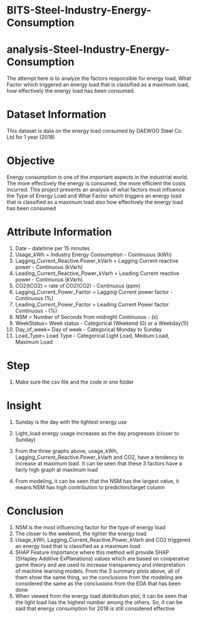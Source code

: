 # BITS-Steel-Industry-Energy-Consumption
# analysis-Steel-Industry-Energy-Consumption
The attempt here is to analyze the factors responsible for energy load, What Factor which triggered an energy load that is classified as a maximum load, how effectively the energy load has been consumed.

# Dataset Information
This dataset is data on the energy load consumed by DAEWOO Steel Co. Ltd  for 1 year (2018)

# Objective
Energy consumption is one of the important aspects in the industrial world. The more effectively the energy is consumed, the more efficient the costs incurred. This project presents an analysis of what factors most influence the Type of Energy Load and What Factor which triggers an energy load that is classified as a maximum load also how effectively the energy load has been consumed

# Attribute Information
1. Date – datetime per 15 minutes
2. Usage_kWh = Industry Energy Consumption - Continuous (kWh)
3. Lagging_Current_Reactive.Power_kVarh = Lagging Current reactive power - Continuous (kVarh)
4. Leading_Current_Reactive_Power_kVarh = Leading Current reactive power - Continuous (kVarh)
5. CO2(tCO2) = rate of CO2(CO2) - Continuous (ppm)
6. Lagging_Current_Power_Factor = Lagging Current power factor -Continuous (%)
7. Leading_Current_Power_Factor = Leading Current Power factor Continuous - (%)
8. NSM  = Number of Seconds from midnight Continuous - (s)
9. WeekStatus= Week status - Categorical (Weekend (0) or a Weekday(1))
10. Day_of_week= Day of week - Categorical Monday to Sunday
11. Load_Type= Load Type - Categorical Light Load, Medium Load, Maximum Load

# Step
1. Make sure the csv file and the code in one folder

# Insight
1. Sunday is the day with the lightest energy use
2. Light_load energy usage increases as the day progresses (closer to Sunday)


3. From the three graphs above, usage_kWh, Lagging_Current_Reactive.Power_kVarh and CO2, have a tendency to increase at maximum load. It can be seen that these 3 factors have a fairly high graph at maximum load

4. From modeling, it can be seen that the NSM has the largest value, it means NSM has high contribution to prediction/target column


# Conclusion
1. NSM is the most influencing factor for the type of energy load
2. The closer to the weekend, the lighter the energy load
3. Usage_kWh, Lagging_Current_Reactive.Power_kVarh and CO2 triggered an energy load that is classified as a maximum load
4. SHAP Feature Importance where this method will provide SHAP (SHapley Additive ExPlanations) values which are based on cooperative game theory and are used to increase transparency and interpretation of machine learning models. From the 3 summary plots above, all of them show the same thing, so the conclusions from the modeling are considered the same as the conclusions from the EDA that has been done
5. When viewed from the energy load distribution plot, it can be seen that the light load has the highest number among the others. So, it can be said that energy consumption for 2018 is still considered effective

